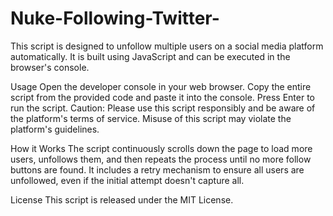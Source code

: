 # Nuke-Following-Twitter-
This script is designed to unfollow multiple users on a social media platform automatically. It is built using JavaScript and can be executed in the browser's console.

Usage
Open the developer console in your web browser.
Copy the entire script from the provided code and paste it into the console.
Press Enter to run the script.
Caution: Please use this script responsibly and be aware of the platform's terms of service. Misuse of this script may violate the platform's guidelines.

How it Works
The script continuously scrolls down the page to load more users, unfollows them, and then repeats the process until no more follow buttons are found. It includes a retry mechanism to ensure all users are unfollowed, even if the initial attempt doesn't capture all.

License
This script is released under the MIT License.

